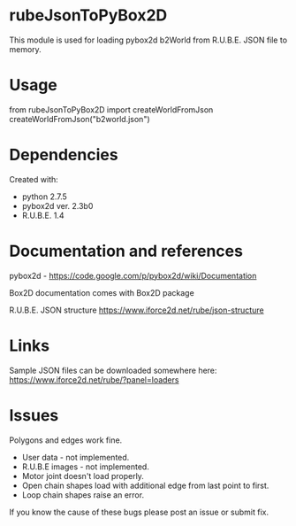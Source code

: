 rubeJsonToPyBox2D
=================
This module is used for loading pybox2d b2World from R.U.B.E. JSON file to memory.

Usage
=================
from rubeJsonToPyBox2D import createWorldFromJson
createWorldFromJson("b2world.json")

Dependencies
=================
Created with:
 - python 2.7.5
 - pybox2d ver. 2.3b0
 - R.U.B.E. 1.4

Documentation and references
=================
 pybox2d - https://code.google.com/p/pybox2d/wiki/Documentation

 Box2D documentation comes with Box2D package

 R.U.B.E. JSON structure https://www.iforce2d.net/rube/json-structure

Links
=================
 Sample JSON files can be downloaded somewhere here:
 https://www.iforce2d.net/rube/?panel=loaders

Issues
=================
Polygons and edges work fine.
 - User data - not implemented.
 - R.U.B.E images - not implemented.
 - Motor joint doesn't load properly.
 - Open chain shapes load with additional edge from last point to first.
 - Loop chain shapes raise an error.

If you know the cause of these bugs please post an issue or submit fix.
